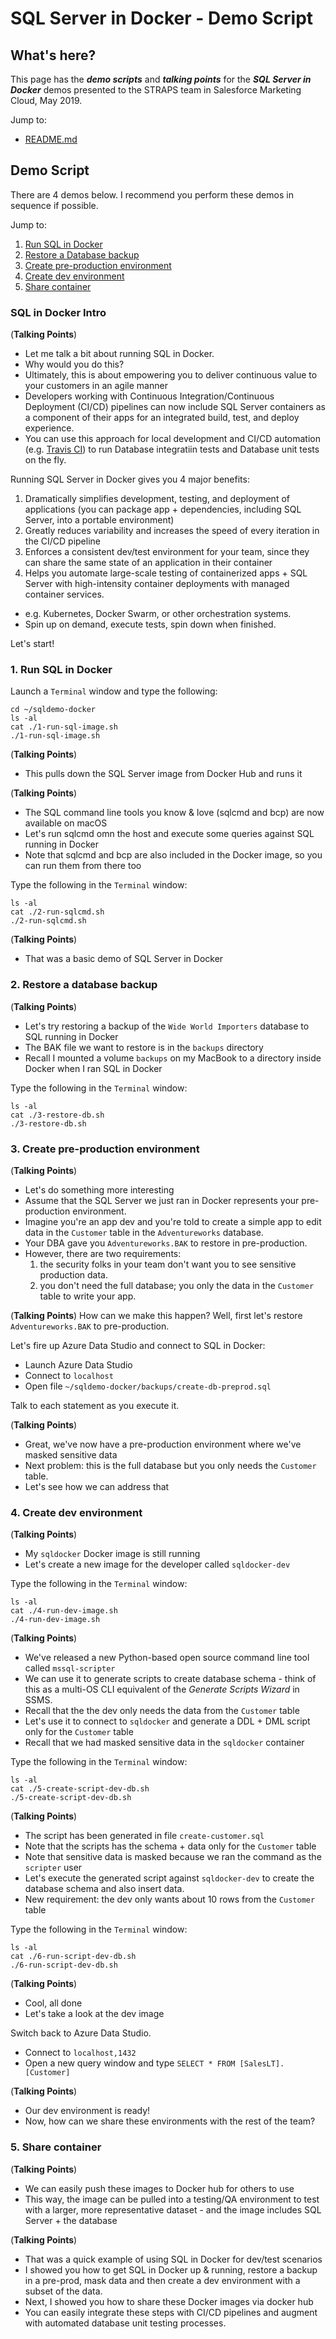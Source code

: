 # SQL Server in Docker - Demo Script

## What's here?

This page has the ***demo scripts*** and ***talking points*** for the ***SQL Server in Docker*** demos presented to the STRAPS team in Salesforce Marketing Cloud, May 2019.

Jump to:
- [README.md](https://github.com/sanagama/sqldemo-docker)


## Demo Script
There are 4 demos below. I recommend you perform these demos in sequence if possible.

Jump to:
1. [Run SQL in Docker](#1-run-sql-in-docker)
1. [Restore a Database backup](#2-restore-a-database-backup)
1. [Create pre-production environment](#3-create-pre-production-environment)
1. [Create dev environment](#4-create-dev-environment)
1. [Share container](#5-share-container)

### SQL in Docker Intro

(**Talking Points**)
- Let me talk a bit about running SQL in Docker.
- Why would you do this?
- Ultimately, this is about empowering you to deliver continuous value to your customers in an agile manner
- Developers working with Continuous Integration/Continuous Deployment (CI/CD) pipelines can now include SQL Server containers as a component of their apps for an integrated build, test, and deploy experience.
- You can use this approach for local development and CI/CD automation (e.g. [Travis CI](https://travis-ci.org)) to run Database integratiin tests and Database unit tests on the fly.

Running SQL Server in Docker gives you 4 major benefits:
1. Dramatically simplifies development, testing, and deployment of applications (you can package app + dependencies, including SQL Server, into a portable environment)
1. Greatly reduces variability and increases the speed of every iteration in the CI/CD pipeline
1. Enforces a consistent dev/test environment for your team, since they can share the same state of an application in their container
1. Helps you automate large-scale testing of containerized apps + SQL Server with high-intensity container deployments with managed container services.
- e.g. Kubernetes, Docker Swarm, or other orchestration systems.
- Spin up on demand, execute tests, spin down when finished.

Let's start!

### 1. Run SQL in Docker

Launch a ```Terminal``` window and type the following:
```
cd ~/sqldemo-docker
ls -al
cat ./1-run-sql-image.sh
./1-run-sql-image.sh
```

(**Talking Points**)
- This pulls down the SQL Server image from Docker Hub and runs it

(**Talking Points**)
- The SQL command line tools you know & love (sqlcmd and bcp) are now available on macOS
- Let's run sqlcmd omn the host and execute some queries against SQL running in Docker
- Note that sqlcmd and bcp are also included in the Docker image, so you can run them from there too

Type the following in the ```Terminal``` window:
```
ls -al
cat ./2-run-sqlcmd.sh
./2-run-sqlcmd.sh
```

(**Talking Points**)
- That was a basic demo of SQL Server in Docker

### 2. Restore a database backup

(**Talking Points**)
- Let's try restoring a backup of the ```Wide World Importers``` database to SQL running in Docker
- The BAK file we want to restore is in the ```backups``` directory
- Recall I mounted a volume ```backups```  on my MacBook to a directory inside Docker when I ran SQL in Docker


Type the following in the ```Terminal``` window:
```
ls -al
cat ./3-restore-db.sh
./3-restore-db.sh
```

### 3. Create pre-production environment

(**Talking Points**)
- Let's do something more interesting
- Assume that the SQL Server we just ran in Docker represents your pre-production environment.
- Imagine you're an app dev and you're told to create a simple app to edit data in the ```Customer``` table in the ```Adventureworks``` database.
- Your DBA gave you ```Adventureworks.BAK``` to restore in pre-production.
- However, there are two requirements:
    1. the security folks in your team don't want you to see sensitive production data.
    1. you don't need the full database; you only the data in the ```Customer``` table to write your app.

(**Talking Points**)
How can we make this happen?
Well, first let's restore ```Adventureworks.BAK``` to pre-production.

Let's fire up Azure Data Studio and connect to SQL in Docker:
- Launch Azure Data Studio
- Connect to ```localhost```
- Open file ```~/sqldemo-docker/backups/create-db-preprod.sql```

Talk to each statement as you execute it.

(**Talking Points**)
- Great, we've now have a pre-production environment where we've masked sensitive data
- Next problem: this is the full database but you only needs the ```Customer``` table.
- Let's see how we can address that

### 4. Create dev environment

(**Talking Points**)
- My ```sqldocker``` Docker image is still running
- Let's create a new image for the developer called ```sqldocker-dev```

Type the following in the ```Terminal``` window:
```
ls -al
cat ./4-run-dev-image.sh
./4-run-dev-image.sh
```

(**Talking Points**)
- We've released a new Python-based open source command line tool called ```mssql-scripter```
- We can use it to generate scripts to create database schema - think of this as a multi-OS CLI equivalent of the *Generate Scripts Wizard* in SSMS.
- Recall that the the dev only needs the data from the ```Customer``` table
- Let's use it to connect to ```sqldocker``` and generate a DDL + DML script only for the ```Customer``` table
- Recall that we had masked sensitive data in the ```sqldocker``` container

Type the following in the ```Terminal``` window:
```
ls -al
cat ./5-create-script-dev-db.sh
./5-create-script-dev-db.sh
```

(**Talking Points**)
- The script has been generated in file ```create-customer.sql```
- Note that the scripts has the schema + data only for the ```Customer``` table
- Note that sensitive data is masked because we ran the command as the ```scripter``` user
- Let's execute the generated script against ```sqldocker-dev``` to create the database schema and also insert data.
- New requirement: the dev only wants about 10 rows from the ```Customer``` table

Type the following in the ```Terminal``` window:
```
ls -al
cat ./6-run-script-dev-db.sh
./6-run-script-dev-db.sh
```

(**Talking Points**)
- Cool, all done
- Let's take a look at the dev image

Switch back to Azure Data Studio.
- Connect to ```localhost,1432```
- Open a new query window and type ```SELECT * FROM [SalesLT].[Customer]```

(**Talking Points**)
- Our dev environment is ready!
- Now, how can we share these environments with the rest of the team?

### 5. Share container

(**Talking Points**)
- We can easily push these images to Docker hub for others to use
- This way, the image can be pulled into a testing/QA  environment to test with a larger, more representative dataset - and the image includes SQL Server + the database

(**Talking Points**)
- That was a quick example of using SQL in Docker for dev/test scenarios
- I showed you how to get SQL in Docker up & running, restore a backup in a pre-prod, mask data and then create a dev environment with a subset of the data.
- Next, I showed you how to share these Docker images via docker hub
- You can easily integrate these steps with CI/CD pipelines and augment with automated database unit testing processes.